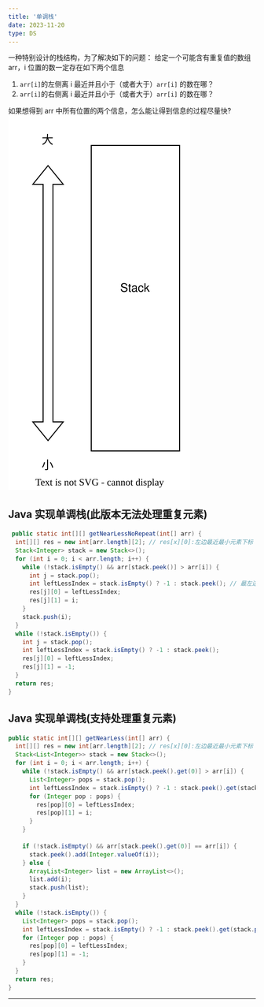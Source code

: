 ```yaml
---
title: '单调栈'
date: 2023-11-20
type: DS
---
```


一种特别设计的栈结构，为了解决如下的问题：
给定一个可能含有重复值的数组 arr，i 位置的数一定存在如下两个信息

1. `arr[i]`的左侧离 i 最近并且小于（或者大于）`arr[i]` 的数在哪？
2. `arr[i]`的右侧离 i 最近并且小于（或者大于）`arr[i]` 的数在哪？

如果想得到 arr 中所有位置的两个信息，怎么能让得到信息的过程尽量快?
![](/public/images/ds/monotonous-stack/monotonous-stack.drawio.svg)

## Java 实现单调栈(此版本无法处理重复元素)

```java
 public static int[][] getNearLessNoRepeat(int[] arr) {
  int[][] res = new int[arr.length][2]; // res[x][0]:左边最近最小元素下标 rex[x][1]:右边最近最小元素下标
  Stack<Integer> stack = new Stack<>();
  for (int i = 0; i < arr.length; i++) {
    while (!stack.isEmpty() && arr[stack.peek()] > arr[i]) {
      int j = stack.pop();
      int leftLessIndex = stack.isEmpty() ? -1 : stack.peek(); // 最左边元素 如果栈不为空则为栈顶元素
      res[j][0] = leftLessIndex;
      res[j][1] = i;
    }
    stack.push(i);
  }
  while (!stack.isEmpty()) {
    int j = stack.pop();
    int leftLessIndex = stack.isEmpty() ? -1 : stack.peek();
    res[j][0] = leftLessIndex;
    res[j][1] = -1;
  }
  return res;
}
```

## Java 实现单调栈(支持处理重复元素)

```java
public static int[][] getNearLess(int[] arr) {
  int[][] res = new int[arr.length][2]; // res[x][0]:左边最近最小元素下标 rex[x][1]:右边最近最小元素下标
  Stack<List<Integer>> stack = new Stack<>();
  for (int i = 0; i < arr.length; i++) {
    while (!stack.isEmpty() && arr[stack.peek().get(0)] > arr[i]) {
      List<Integer> pops = stack.pop();
      int leftLessIndex = stack.isEmpty() ? -1 : stack.peek().get(stack.peek().size() - 1);
      for (Integer pop : pops) {
        res[pop][0] = leftLessIndex;
        res[pop][1] = i;
      }
    }

    if (!stack.isEmpty() && arr[stack.peek().get(0)] == arr[i]) {
      stack.peek().add(Integer.valueOf(i));
    } else {
      ArrayList<Integer> list = new ArrayList<>();
      list.add(i);
      stack.push(list);
    }
  }
  while (!stack.isEmpty()) {
    List<Integer> pops = stack.pop();
    int leftLessIndex = stack.isEmpty() ? -1 : stack.peek().get(stack.peek().size() - 1);
    for (Integer pop : pops) {
      res[pop][0] = leftLessIndex;
      res[pop][1] = -1;
    }
  }
  return res;
}
```

<hr/>
<ListPosts type="MonotonousStack"/>
